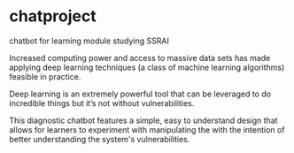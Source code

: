 # chatproject
chatbot for learning module studying SSRAI 

Increased computing power and access to massive data sets has made applying deep learning techniques (a class of machine learning algorithms) feasible in practice. 

Deep learning is an extremely powerful tool that can be leveraged to do incredible things but it’s not without vulnerabilities. 

This diagnostic chatbot features a simple, easy to understand design that allows for learners to experiment with manipulating the with the intention of better understanding the system's vulnerabilities. 
